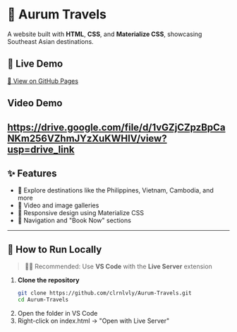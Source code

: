 # 🌴 Aurum Travels

A website built with **HTML**, **CSS**, and **Materialize CSS**, showcasing Southeast Asian destinations.

## 🔗 Live Demo  
[🔗 View on GitHub Pages](https://clrnlvly.github.io/Aurum-Travels/)

## Video Demo
https://drive.google.com/file/d/1vGZjCZpzBpCaNKm256VZhmJYzXuKWHIV/view?usp=drive_link
---

## ✨ Features

- 📍 Explore destinations like the Philippines, Vietnam, Cambodia, and more
- 🎥 Video and image galleries
- 📱 Responsive design using Materialize CSS
- 🧭 Navigation and "Book Now" sections

---

## 🚀 How to Run Locally

> 🧑‍💻 Recommended: Use **VS Code** with the **Live Server** extension

1. **Clone the repository**
   ```bash
   git clone https://github.com/clrnlvly/Aurum-Travels.git
   cd Aurum-Travels
2. Open the folder in VS Code
3. Right-click on index.html → "Open with Live Server"
